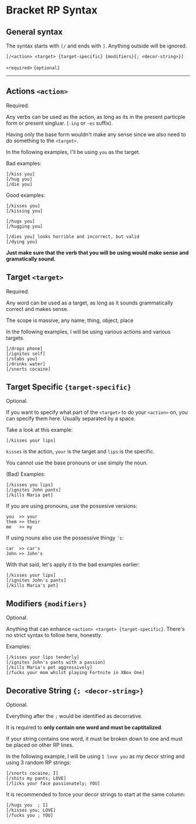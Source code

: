 # Bracket RP Syntax

## General syntax

The syntax starts with `[/` and ends with `]`. Anything outside will be ignored.

```
[/<action> <target> {target-specific} {modifiers}{; <decor-string>}]
```
`<required>` `{optional}`

---

## Actions `<action>`
Required.

Any verbs can be used as the action, as long as its in the present particple form or present singluar. (`-ing` or `-es` suffix). 

Having only the base form wouldn't make any sense since we also need to do something to the `<target>`.

In the following examples, I'll be using `you` as the target.

Bad examples:
```
[/kiss you]
[/hug you]
[/die you]
```
Good examples:
```
[/kisses you]
[/kissing you]

[/hugs you]
[/hugging you]

[/dies you] looks horrible and incorrect, but valid
[/dying you]
```

**Just make sure that the verb that you will be using would make sense and gramatically sound.**

## Target `<target>`
Required.

Any word can be used as a target, as long as it sounds grammatically correct and makes sense.

The scope is massive, any name, thing, object, place

In the following examples, I will be using various actions and various targets.

```
[/drops phone]
[/ignites self]
[/stabs you]
[/drinks water]
[/snorts cocaine]
```

## Target Specific `{target-specific}`
Optional.

If you want to specify what part of the `<target>` to do your `<action>` on, you can specify them here. Usually separated by a space.

Take a look at this example:
```
[/kisses your lips]
```
`kisses` is the action, `your` is the target and `lips` is the specific.

You cannot use the base pronouns or use simply the noun.

(Bad) Examples:
```
[/kisses you lips]
[/ignites John pants]
[/kills Maria pet]
```

If you are using pronouns, use the possesive versions:
```
you  >> your
them >> their
me   >> my
```

If using nouns also use the possessive thingy `'s`:
```
car  >> car's
John >> John's
```

With that said, let's apply it to the bad examples earlier:
```
[/kisses your lips]
[/ignites John's pants]
[/kills Maria's pet]
```

## Modifiers `{modifiers}`
Optional.

Anything that can enhance `<action> <target> {target-specific}`. There's no strict syntax to follow here, honestly.

Examples:
```
[/kisses your lips tenderly]
[/ignites John's pants with a passion]
[/kills Maria's pet aggressively]
[/fucks your mom whilst playing Fortnite in XBox One]
```

## Decorative String `{; <decor-string>}`
Optional.

Everything after the `;` would be identified as decorrative.

It is required to **only contain one word and must be captitalized**.

If your string contains one word, it must be broken down to one and must be placed on other RP lines.

In the following example, I will be using `I love you` as my decor string and using 3 random RP strings:

```
[/snorts cocaine; I]
[/shits my pants; LOVE]
[/licks your face passionately; YOU]
```

It is recommended to force your decor strings to start at the same column:

```
[/hugs you  ; I]
[/kisses you; LOVE]
[/fucks you ; YOU]
```
